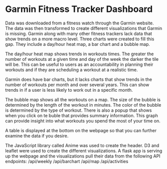 # Garmin Fitness Tracker Dashboard

Data was downloaded from a fitness watch through the Garmin website. The data was then transformed to create different visualizations that Garmin is missing. Garmin along with many other fitness trackers lack data that show trends on a more macro level. Three charts were created to fill this gap. They include a day/hour heat map, a bar chart and a bubble map.

The day/hour heat map shows trends in workouts times. The greater the number of workouts at a given time and day of the week the darker the tile will be.  This can be useful to users as an accountability in planning their workouts and if they are scheduling a workout at a realistic time.

Garmin does have bar charts, but it lacks charts that show trends in the number of workouts per month and over several years. This can show trends in if a user is less likely to work out in a specific month. 

The bubble map shows all the workouts on a map. The size of the bubble is determined by the length of the workout in minutes. The color of the bubble is determined by the type of workout. There is also a popup that shows when you click on te buble that provides summary information. This graph can provide insight into what workouts you spend the most of your time on.

A table is displayed at the bottom on the webpage so that you can further examine the data if you desire. 

The JavaScript library called Anime was used to create the header. D3 and leaflet were used to create the different visualizations. A flask app is serving up the webpage and the visualizations pull their data from the following API endpoints: 
  /api/weekly
  /api/barchart
  /api/map
  /api/activities
